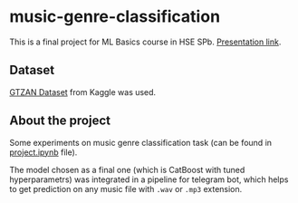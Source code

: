 # music-genre-classification

This is a final project for ML Basics course in HSE SPb. [Presentation link](https://github.com/nixiieee/music-genre-classification/blob/main/presentation.pdf).

## Dataset
[GTZAN Dataset](https://www.kaggle.com/datasets/andradaolteanu/gtzan-dataset-music-genre-classification/) from Kaggle was used.

## About the project
Some experiments on music genre classification task (can be found in [project.ipynb](https://github.com/nixiieee/music-genre-classification/blob/main/notebooks/project.ipynb) file).

The model chosen as a final one (which is CatBoost with tuned hyperparametrs) was integrated in a pipeline for telegram bot, which helps to get prediction on any music file with ```.wav``` or ```.mp3``` extension. 
